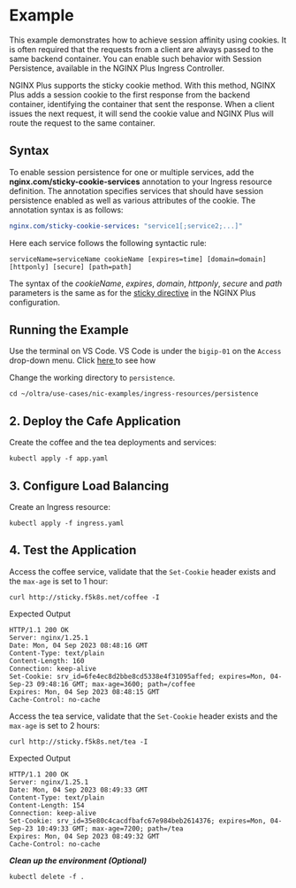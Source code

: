 # Example

This example demonstrates how to achieve session affinity using cookies.
It is often required that the requests from a client are always passed to the same backend container. You can enable such behavior with Session Persistence, available in the NGINX Plus Ingress Controller.

NGINX Plus supports the sticky cookie method. With this method, NGINX Plus adds a session cookie to the first response from the backend container, identifying the container that sent the response. When a client issues the next request, it will send the cookie value and NGINX Plus will route the request to the same container.

## Syntax

To enable session persistence for one or multiple services, add the **nginx.com/sticky-cookie-services** annotation to
your Ingress resource definition. The annotation specifies services that should have session persistence enabled as well
as various attributes of the cookie. The annotation syntax is as follows:

```yaml
nginx.com/sticky-cookie-services: "service1[;service2;...]"
```

Here each service follows the following syntactic rule:

```text
serviceName=serviceName cookieName [expires=time] [domain=domain] [httponly] [secure] [path=path]
```

The syntax of the *cookieName*, *expires*, *domain*, *httponly*, *secure* and *path* parameters is the same as for the
[sticky directive](https://nginx.org/en/docs/http/ngx_http_upstream_module.html#sticky) in the NGINX Plus configuration.


## Running the Example


Use the terminal on VS Code. VS Code is under the `bigip-01` on the `Access` drop-down menu. Click <a href="https://raw.githubusercontent.com/F5EMEA/oltra/main/vscode.png"> here </a> to see how 

Change the working directory to `persistence`.
```
cd ~/oltra/use-cases/nic-examples/ingress-resources/persistence
```

## 2. Deploy the Cafe Application

Create the coffee and the tea deployments and services:
```
kubectl apply -f app.yaml
```

## 3. Configure Load Balancing

Create an Ingress resource:
```
kubectl apply -f ingress.yaml
```

## 4. Test the Application

Access the coffee service, validate that the `Set-Cookie` header exists and the `max-age` is set to 1 hour:
```
curl http://sticky.f5k8s.net/coffee -I
```

Expected Output
```
HTTP/1.1 200 OK
Server: nginx/1.25.1
Date: Mon, 04 Sep 2023 08:48:16 GMT
Content-Type: text/plain
Content-Length: 160
Connection: keep-alive
Set-Cookie: srv_id=6fe4ec8d2bbe8cd5338e4f31095affed; expires=Mon, 04-Sep-23 09:48:16 GMT; max-age=3600; path=/coffee
Expires: Mon, 04 Sep 2023 08:48:15 GMT
Cache-Control: no-cache
```

Access the tea service, validate that the `Set-Cookie` header exists and the `max-age` is set to 2 hours:
```
curl http://sticky.f5k8s.net/tea -I
```

 Expected Output
```
HTTP/1.1 200 OK
Server: nginx/1.25.1
Date: Mon, 04 Sep 2023 08:49:33 GMT
Content-Type: text/plain
Content-Length: 154
Connection: keep-alive
Set-Cookie: srv_id=35e80c4cacdfbafc67e984beb2614376; expires=Mon, 04-Sep-23 10:49:33 GMT; max-age=7200; path=/tea
Expires: Mon, 04 Sep 2023 08:49:32 GMT
Cache-Control: no-cache
```


***Clean up the environment (Optional)***
```
kubectl delete -f .
```  